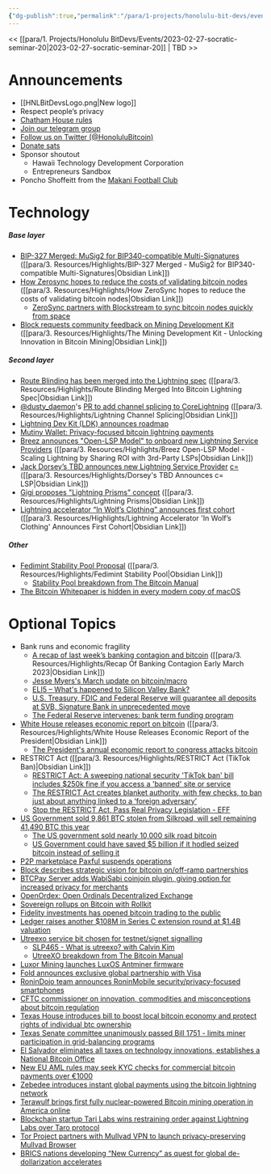 ```yaml
---
{"dg-publish":true,"permalink":"/para/1-projects/honolulu-bit-devs/events/2023-04-10-socratic-seminar-21/","title":"Socratic 21","tags":["bitdevs, socratic-21, bitcoin, resource"],"noteIcon":"2","created":"2023-03-09T22:09:07.960-10:00","updated":"2023-04-10T16:58:03.023-10:00"}
---
```



<< [[para/1. Projects/Honolulu BitDevs/Events/2023-02-27-socratic-seminar-20\|2023-02-27-socratic-seminar-20]] | TBD >>

# Announcements

- [[HNLBitDevsLogo.png|New logo]]
- Respect people’s privacy
- [Chatham House rules](https://www.chathamhouse.org/about-us/chatham-house-rule)
- [Join our telegram group](https://t.me/+Uh9gbHO9EHFkZWJh)
- [Follow us on Twitter (@HonoluluBitcoin)](https://twitter.com/HonoluluBitcoin)
- [Donate sats](http://honolulubitdevs.com/donate)
- Sponsor shoutout
	- Hawaii Technology Development Corporation
	- Entrepreneurs Sandbox
- Poncho Shoffeitt from the [Makani Football Club](https://makanifc.com/)

# Technology

##### Base layer
- [BIP-327 Merged: MuSig2 for BIP340-compatible Multi-Signatures](https://www.nobsbitcoin.com/bip-327-merged/) ([[para/3. Resources/Highlights/BIP-327 Merged - MuSig2 for BIP340-compatible Multi-Signatures\|Obsidian Link]])
- [How Zerosync hopes to reduce the costs of validating bitcoin nodes](https://bitcoinmagazine.com/technical/zerosync-reduces-bitcoin-node-validation) ([[para/3. Resources/Highlights/How ZeroSync hopes to reduce the costs of validating bitcoin nodes\|Obsidian Link]])
	- [ZeroSync partners with Blockstream to sync bitcoin nodes quickly from space](https://www.nobsbitcoin.com/zerosync-partners-with-blockstream/)
- [Block requests community feedback on Mining Development Kit](https://www.mining.build/the-mining-development-kit-unlocking-innovation-in-bitcoin-mining/) ([[para/3. Resources/Highlights/The Mining Development Kit - Unlocking Innovation in Bitcoin Mining\|Obsidian Link]])
##### Second layer
- [Route Blinding has been merged into the Lightning spec](https://www.nobsbitcoin.com/route-blinding-merged/) ([[para/3. Resources/Highlights/Route Blinding Merged Into Bitcoin Lightning Spec\|Obsidian Link]])
- [@dusty_daemon](https://twitter.com/dusty_daemon)'s [PR to add channel splicing to CoreLightning](https://github.com/ElementsProject/lightning/pull/5675) ([[para/3. Resources/Highlights/Lightning Channel Splicing\|Obsidian Link]])
- [Lightning Dev Kit (LDK) announces roadmap](https://lightningdevkit.org/blog/ldk-roadmap/?ref=nobsbitcoin.com)
- [Mutiny Wallet: Privacy-focused bitcoin lightning payments](https://blog.mutinywallet.com/introducing-mutiny/)
- [Breez announces "Open-LSP Model" to onboard new Lightning Service Providers](https://medium.com/breez-technology/the-breez-open-lsp-model-scaling-lightning-by-sharing-roi-with-3rd-party-lsps-e2ef6e31562e) ([[para/3. Resources/Highlights/Breez Open-LSP Model - Scaling Lightning by Sharing ROI with 3rd-Party LSPs\|Obsidian Link]])
- [Jack Dorsey’s TBD announces new Lightning Service Provider](https://bitcoinmagazine.com/business/tbd-announces-new-bitcoin-lightning-service-provider-c) [c=](https://cequals.xyz/) ([[para/3. Resources/Highlights/Dorsey's TBD Announces c= LSP\|Obsidian Link]])
- [Gigi proposes "Lightning Prisms" concept](https://dergigi.com/2023/03/12/lightning-prisms/) ([[para/3. Resources/Highlights/Lightning Prisms\|Obsidian Link]])
- [Lightning accelerator “In Wolf’s Clothing” announces first cohort](https://wolfnyc.com/news-wolfpack-1) ([[para/3. Resources/Highlights/Lightning Accelerator 'In Wolf’s Clothing' Announces First Cohort\|Obsidian Link]])
##### Other
- [Fedimint Stability Pool Proposal](https://www.nobsbitcoin.com/fedimint-stability-pool-proposal/) ([[para/3. Resources/Highlights/Fedimint Stability Pool\|Obsidian Link]])
	- [Stability Pool breakdown from The Bitcoin Manual](https://thebitcoinmanual.com/articles/fedimint-stability-pool/)
- [The Bitcoin Whitepaper is hidden in every modern copy of macOS](https://waxy.org/2023/04/the-bitcoin-whitepaper-is-hidden-in-every-modern-copy-of-macos/)

# Optional Topics

- Bank runs and economic fragility
	- [A recap of last week’s banking contagion and bitcoin](https://bitcoinmagazine.com/markets/recap-of-last-weeks-banking-contagion-and-bitcoin) ([[para/3. Resources/Highlights/Recap Of Banking Contagion Early March 2023\|Obsidian Link]])
	- [Jesse Myers's March update on bitcoin/macro](https://jessemyers.substack.com/p/63-march-2023-monthly-update-on-bitcoin)
	- [ELI5 – What's happened to Silicon Valley Bank?](https://stacker.news/items/150421)
	- [U.S. Treasury, FDIC and Federal Reserve will guarantee all deposits at SVB, Signature Bank in unprecedented move](https://bitcoinmagazine.com/markets/federal-government-will-guarantee-all-deposits-at-svb-signature-bank)
	- [The Federal Reserve intervenes: bank term funding program](https://bitcoinmagazine.com/markets/federal-reserve-bank-term-funding-program)
- [White House releases economic report on bitcoin](https://bitcoinmagazine.com/legal/what-the-white-house-economic-report-got-wrong-on-bitcoin) ([[para/3. Resources/Highlights/White House Releases Economic Report of the President\|Obsidian Link]])
	- [The President's annual economic report to congress attacks bitcoin](https://www.nobsbitcoin.com/the-presidents-annual-economic-report-to-congress-attacks-bitcoin/)
- RESTRICT Act ([[para/3. Resources/Highlights/RESTRICT Act (TikTok Ban)\|Obsidian Link]])
	- [RESTRICT Act: A sweeping national security 'TikTok ban' bill includes $250k fine if you access a 'banned' site or service](https://www.nobsbitcoin.com/restrict-act/)
	- [The RESTRICT Act creates blanket authority, with few checks, to ban just about anything linked to a ‘foreign adversary’](https://www.coincenter.org/the-restrict-act-creates-blanket-authority-with-few-checks-to-ban-just-about-anything-linked-to-a-foreign-adversary/)
	- [Stop the RESTRICT Act, Pass Real Privacy Legislation - EFF](https://www.nobsbitcoin.com/eff-restrict-act/)
- [US Government sold 9,861 BTC stolen from Silkroad, will sell remaining 41,490 BTC this year](https://www.nobsbitcoin.com/us-goverment-sold-9-800-btc/)
	- [The US government sold nearly 10,000 silk road bitcoin](https://bitcoinmagazine.com/markets/the-us-government-sold-nearly-10000-silk-road-bitcoin)
	- [US Government could have saved $5 billion if it hodled seized bitcoin instead of selling it](https://www.nobsbitcoin.com/us-government-could-have-saved-over-5-1bn-if-it-hodled/)
- [P2P marketplace Paxful suspends operations](https://www.nobsbitcoin.com/paxful-suspends-operations/)
- [Block describes strategic vision for bitcoin on/off-ramp partnerships](https://wallet.build/helping-customers-move-between-fiat-and-bitcoin-how-well-build-with-partners-to-bring-more-people-to-self-custody/)
- [BTCPay Server adds WabiSabi coinjoin plugin, giving option for increased privacy for merchants](https://bitcoinmagazine.com/business/btcpay-server-adds-coinjoin-plugin)
- [OpenOrdex: Open Ordinals Decentralized Exchange](https://openordex.org/)
- [Sovereign rollups on Bitcoin with Rollkit](https://rollkit.dev/blog/sovereign-rollups-on-bitcoin/)
- [Fidelity investments has opened bitcoin trading to the public](https://bitcoinmagazine.com/business/fidelity-has-opened-bitcoin-trading-to-the-public)
- [Ledger raises another $108M in Series C extension round at $1.4B valuation](https://www.nobsbitcoin.com/ledger-raises-extra-108m/)
- [Utreexo service bit chosen for testnet/signet signalling](https://bitcoinops.org/en/newsletters/2023/03/15/#service-bit-for-utreexo)
	- [SLP465 - What is utreexo? with Calvin Kim](https://stephanlivera.com/episode/465/)
	- [UtreeXO breakdown from The Bitcoin Manual](https://thebitcoinmanual.com/articles/explain-utreexo/)
- [Luxor Mining launches LuxOS Antminer firmware](https://luxor.tech/firmware)
- [Fold announces exclusive global partnership with Visa](https://bitcoinmagazine.com/business/fold-announces-exclusive-global-partnership-with-visa)
- [RoninDojo team announces RoninMobile security/privacy-focused smartphones](https://ronindojo.io/en/roninmobile)
- [CFTC commissioner on innovation, commodities and misconceptions about bitcoin regulation](https://bitcoinmagazine.com/culture/cftc-commissioner-on-bitcoin-regulation)
- [Texas House introduces bill to boost local bitcoin economy and protect rights of individual btc ownership](https://bitcoinmagazine.com/legal/texas-house-introduces-bill-to-protect-rights-of-btc-ownership)
- [Texas Senate committee unanimously passed Bill 1751 - limits miner participation in grid-balancing programs](https://bitcoinmagazine.com/legal/what-the-white-house-economic-report-got-wrong-on-bitcoin)
- [El Salvador eliminates all taxes on technology innovations, establishes a National Bitcoin Office](https://www.nobsbitcoin.com/el-salvador-eliminates-all-taxes-on-technology-innovations/)
- [New EU AML rules may seek KYC checks for commercial bitcoin payments over €1000](https://www.nobsbitcoin.com/new-eu-aml-rules/)
- [Zebedee introduces instant global payments using the bitcoin lightning network](https://bitcoinmagazine.com/business/zebedee-introduces-instant-global-payments-using-bitcoin)
- [Terawulf brings first fully nuclear-powered Bitcoin mining operation in America online](https://bitcoinmagazine.com/business/terawulf-first-fully-nuclear-powered-bitcoin-mining)
- [Blockchain startup Tari Labs wins restraining order against Lightning Labs over Taro protocol](https://www.theblock.co/post/219992/blockchain-startup-tari-labs-wins-restraining-order-against-lightning-labs-over-taro-protocol)
- [Tor Project partners with Mullvad VPN to launch privacy-preserving Mullvad Browser](https://www.nobsbitcoin.com/tor-project-mullvad-vpn-mullvad-browser/)
- [BRICS nations developing “New Currency” as quest for global de-dollarization accelerates](https://schiffgold.com/key-gold-news/brics-nations-developing-new-currency-as-quest-for-global-de-dollarization-accelerates/)